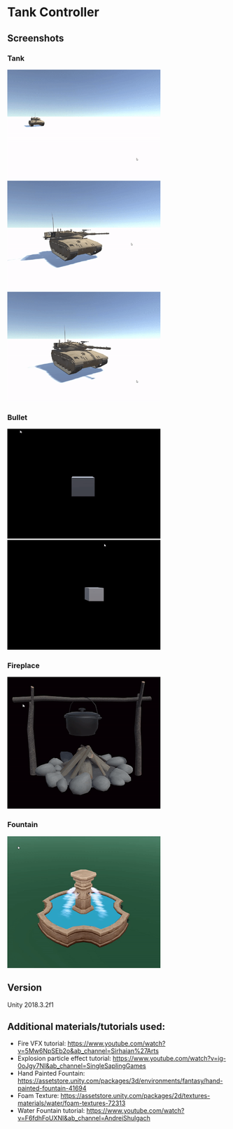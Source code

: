 # Tank Controller


## Screenshots
### Tank
<img src="https://github.com/Ladydiana/DH2323-TankController/blob/main/Screenshots/Tank%20Translation.gif" width="350" height="250"> <img src="https://github.com/Ladydiana/DH2323-TankController/blob/main/Screenshots/Tank%20Rotation.gif" width="350" height="250"> <img src="https://github.com/Ladydiana/DH2323-TankController/blob/main/Screenshots/Turret%20Rotation.gif" width="350" height="250">

### Bullet
<img src="https://github.com/Ladydiana/DH2323-TankController/blob/main/Screenshots/Bullet%20Front.gif" width="350" height="250"> <img src="https://github.com/Ladydiana/DH2323-TankController/blob/main/Screenshots/Bullet%20Side.gif" width="350" height="250">

### Fireplace
<img src="https://github.com/Ladydiana/DH2323-TankController/blob/main/Screenshots/Fireplace.gif" width="350" height="300"> 

### Fountain
<img src="https://github.com/Ladydiana/DH2323-TankController/blob/main/Screenshots/Fountain.gif"  width="350" height="300"> 


## Version
Unity 2018.3.2f1


## Additional materials/tutorials used:
- Fire VFX tutorial: https://www.youtube.com/watch?v=5Mw6NpSEb2o&ab_channel=Sirhaian%27Arts
- Explosion particle effect tutorial: https://www.youtube.com/watch?v=ig-0oJgy7NI&ab_channel=SingleSaplingGames
- Hand Painted Fountain: https://assetstore.unity.com/packages/3d/environments/fantasy/hand-painted-fountain-41694
- Foam Texture: https://assetstore.unity.com/packages/2d/textures-materials/water/foam-textures-72313
- Water Fountain tutorial: https://www.youtube.com/watch?v=F6fdhFoUXNI&ab_channel=AndreiShulgach
